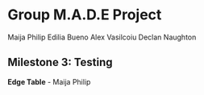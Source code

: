 # Group M.A.D.E Project
Maija Philip
Edilia Bueno
Alex Vasilcoiu
Declan Naughton

## Milestone 3: Testing
**Edge Table** - Maija Philip
